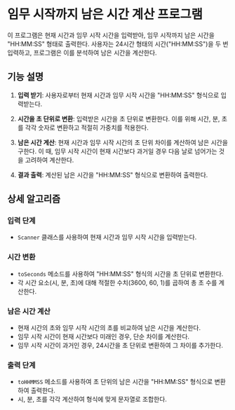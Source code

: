 # 임무 시작까지 남은 시간 계산 프로그램

이 프로그램은 현재 시간과 임무 시작 시간을 입력받아, 임무 시작까지 남은 시간을 "HH:MM:SS" 형태로 출력한다. 사용자는 24시간 형태의 시간("HH:MM:SS")을 두 번 입력하고, 프로그램은 이를 분석하여 남은 시간을 계산한다.

## 기능 설명

1. **입력 받기**:
   사용자로부터 현재 시간과 임무 시작 시간을 "HH:MM:SS" 형식으로 입력받는다.

2. **시간을 초 단위로 변환**:
   입력받은 시간을 초 단위로 변환한다. 이를 위해 시간, 분, 초를 각각 숫자로 변환하고 적절히 가중치를 적용한다.

3. **남은 시간 계산**:
   현재 시간과 임무 시작 시간의 초 단위 차이를 계산하여 남은 시간을 구한다. 이 때, 임무 시작 시간이 현재 시간보다 과거일 경우 다음 날로 넘어가는 것을 고려하여 계산한다.

4. **결과 출력**:
   계산된 남은 시간을 "HH:MM:SS" 형식으로 변환하여 출력한다.

## 상세 알고리즘

### 입력 단계

- `Scanner` 클래스를 사용하여 현재 시간과 임무 시작 시간을 입력받는다.

### 시간 변환

- `toSeconds` 메소드를 사용하여 "HH:MM:SS" 형식의 시간을 초 단위로 변환한다.
- 각 시간 요소(시, 분, 초)에 대해 적절한 수치(3600, 60, 1)를 곱하여 총 초 수를 계산한다.

### 남은 시간 계산

- 현재 시간의 초와 임무 시작 시간의 초를 비교하여 남은 시간을 계산한다.
- 임무 시작 시간이 현재 시간보다 미래인 경우, 단순 차이를 계산한다.
- 임무 시작 시간이 과거인 경우, 24시간을 초 단위로 변환하여 그 차이를 추가한다.

### 출력 단계

- `toHHMMSS` 메소드를 사용하여 초 단위의 남은 시간을 "HH:MM:SS" 형식으로 변환하여 출력한다.
- 시, 분, 초를 각각 계산하여 형식에 맞게 문자열로 조합한다.